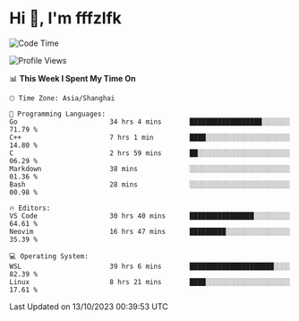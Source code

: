 # Hi 👋, I'm fffzlfk

<!--START_SECTION:waka-->
![Code Time](http://img.shields.io/badge/Code%20Time-515%20hrs%203%20mins-blue)

![Profile Views](http://img.shields.io/badge/Profile%20Views-0-blue)

📊 **This Week I Spent My Time On** 

```text
🕑︎ Time Zone: Asia/Shanghai

💬 Programming Languages: 
Go                       34 hrs 4 mins       ██████████████████░░░░░░░   71.79 % 
C++                      7 hrs 1 min         ████░░░░░░░░░░░░░░░░░░░░░   14.80 % 
C                        2 hrs 59 mins       ██░░░░░░░░░░░░░░░░░░░░░░░   06.29 % 
Markdown                 38 mins             ░░░░░░░░░░░░░░░░░░░░░░░░░   01.36 % 
Bash                     28 mins             ░░░░░░░░░░░░░░░░░░░░░░░░░   00.98 % 

🔥 Editors: 
VS Code                  30 hrs 40 mins      ████████████████░░░░░░░░░   64.61 % 
Neovim                   16 hrs 47 mins      █████████░░░░░░░░░░░░░░░░   35.39 % 

💻 Operating System: 
WSL                      39 hrs 6 mins       █████████████████████░░░░   82.39 % 
Linux                    8 hrs 21 mins       ████░░░░░░░░░░░░░░░░░░░░░   17.61 % 
```


 Last Updated on 13/10/2023 00:39:53 UTC
<!--END_SECTION:waka-->
